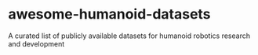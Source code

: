 # awesome-humanoid-datasets
A curated list of publicly available datasets for humanoid robotics research and development
